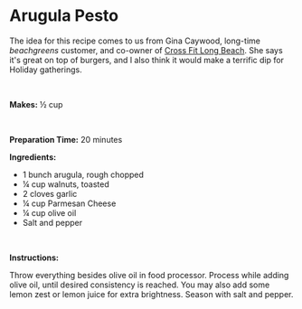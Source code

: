 Arugula Pesto
=============

The idea for this recipe comes to us from Gina Caywood, long-time *beachgreens* customer, and co-owner of [Cross Fit Long Beach](http://crossfitlongbeach.com/). She says it's great on top of burgers, and I also think it would make a terrific dip for Holiday gatherings.

 

**Makes:** ½ cup

 

**Preparation Time:** 20 minutes

**Ingredients:**

-   1 bunch arugula, rough chopped
-   ¼ cup walnuts, toasted
-   2 cloves garlic
-   ¼ cup Parmesan Cheese
-   ¼ cup olive oil
-   Salt and pepper

 

**Instructions:**

Throw everything besides olive oil in food processor. Process while adding olive oil, until desired consistency is reached. You may also add some lemon zest or lemon juice for extra brightness. Season with salt and pepper.
